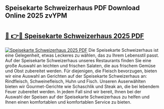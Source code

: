 ## Speisekarte Schweizerhaus PDF Download Online 2025 zvYPM

# <h2><a href="http://gc8mzt3.nevu.top/?p=Speisekarte+Schweizerhaus">🔗 👉🔴 Speisekarte Schweizerhaus 2025 PDF</a></h2>

[![Speisekarte Schweizerhaus 2025 PDF](https://i.imgur.com/dBaPXMq.png)](http://gc8mzt3.nevu.top/?p=Speisekarte+Schweizerhaus)
Die Speisekarte Schweizerhaus ist eine Gelegenheit, etwas Leckeres zu wählen, das zu Ihrem Lebensstil passt. Auf der Speisekarte Schweizerhaus unseres Restaurants finden Sie eine große Auswahl an leichten und frischen Salaten, die aus frischem Gemüse und Obst zubereitet werden. Für diejenigen, die Fleisch bevorzugen, bieten wir eine Auswahl an Gerichten auf der Speisekarte Schweizerhaus an: Rindfleisch, Schweinefleisch, Huhn und Fisch. Unseren Auserwählten bieten wir Gourmet-Gerichte wie Schaschlik und Steak an, die bei lebendem Feuer zubereitet werden. In jedem Fall sind wir bereit, Ihnen bei der Auswahl der Speisen auf der Speisekarte Schweizerhaus zu helfen und Ihnen einen komfortablen und komfortablen Service zu bieten.
